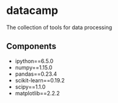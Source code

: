 # datacamp

The collection of tools for data processing

## Components

- ipython==6.5.0
- numpy==1.15.0
- pandas==0.23.4
- scikit-learn==0.19.2
- scipy==1.1.0
- matplotlib==2.2.2